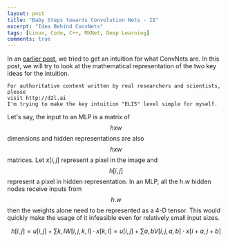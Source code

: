 ```yaml
---
layout: post
title: "Baby Steps towards Convolution Nets - II"
excerpt: "Idea Behind ConvNets"
tags: [Linux, Code, C++, MXNet, Deep Learning]
comments: true
---
```

In an [earlier post](http://www.mycpu.org/dummys-intro-to-convnets/), we tried
to get an intuition for what ConvNets are. In this post, we will try to look at
the mathematical representation of the two key ideas for the intuition.

```
For authoritative content written by real researchers and scientists, please
visit http://d2l.ai
I'm trying to make the key intuition "ELI5" level simple for myself.
```

Let's say, the input to an MLP is a matrix of $$h x w $$ dimensions and hidden
representations are also $$ h x w $$ matrices. Let $x[i,j]$ represent a pixel in the
image and $$ h[i,j] $$ represent a pixel in hidden representation. In an MLP, all
the $h.w$ hidden nodes receive inputs from $$ h.w $$ then the weights alone need to
be represented as a 4-D tensor. This would quickly make the usage of it
infeasible even for relatively small input sizes.

$$ h[i,j]=u[i,j]+∑k,lW[i,j,k,l]⋅x[k,l]=u[i,j]+∑a,bV[i,j,a,b]⋅x[i+a,j+b] $$
